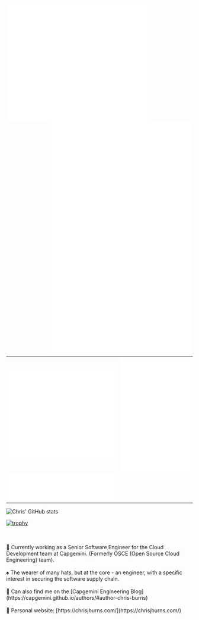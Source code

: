 [<img align="left" width="390" alt="🦑" src="https://github.com/ChrisJBurns/ChrisJBurns/blob/main/metrics.classic.svg">](#)
[<img align="right" width="390" alt="🦑" src="https://github.com/ChrisJBurns/ChrisJBurns/blob/main/metrics.plugin.achievements.svg">](#)



<table>
  <tr>
    <td align="center">
      <img src="https://github.com/ChrisJBurns/ChrisJBurns/blob/main/metrics.classic.svg">
    </td>
    <td align="center">
      <img src="https://github.com/ChrisJBurns/ChrisJBurns/blob/main/metrics.plugin.achievements.svg">
    </td>
  </tr>
    <tr>
    <td align="center">
      <img src="https://github.com/ChrisJBurns/ChrisJBurns/blob/main/metrics.plugin.reactions.svg">
    </td>
  </tr>
</table>

![Chris' GitHub stats](https://github-readme-stats.vercel.app/api?username=chrisjburns&show_icons=true&theme=dark)

[![trophy](https://github-profile-trophy.vercel.app/?username=chrisjburns)](https://github-profile-trophy.vercel.app/?username=chrisjburns&theme=matrix&no-frame=true&margin-w=10&column=7)

</br>
</br>
🔭 Currently working as a Senior Software Engineer for the Cloud Development team at Capgemini. (Formerly OSCE (Open Source Cloud Engineering) team).
</br>
</br>
♠️ The wearer of many hats, but at the core - an engineer, with a specific interest in securing the software supply chain.
</br>
</br>
💠 Can also find me on the [Capgemini Engineering Blog](https://capgemini.github.io/authors/#author-chris-burns)
</br>
</br>
🧪 Personal website: [https://chrisjburns.com/](https://chrisjburns.com/)
</br>
</br>
